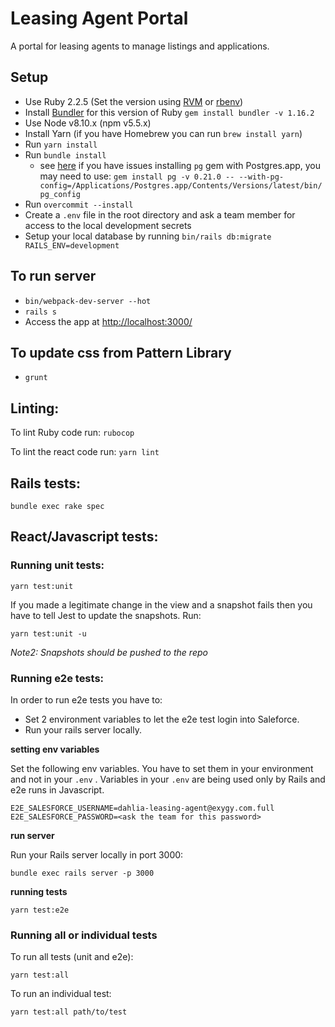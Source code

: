 # Leasing Agent Portal

A portal for leasing agents to manage listings and applications.

## Setup
* Use Ruby 2.2.5 (Set the version using [RVM](https://rvm.io/rvm/install) or [rbenv](https://github.com/rbenv/rbenv))
* Install [Bundler](https://github.com/bundler/bundler) for this version of Ruby `gem install bundler -v 1.16.2`
* Use Node v8.10.x (npm v5.5.x)
* Install Yarn (if you have Homebrew you can run `brew install yarn`)
* Run `yarn install`
* Run `bundle install`
  - see [here](https://stackoverflow.com/a/19850273/260495) if you have issues installing `pg` gem with Postgres.app, you may need to use: `gem install pg -v 0.21.0 -- --with-pg-config=/Applications/Postgres.app/Contents/Versions/latest/bin/pg_config`
* Run `overcommit --install`
* Create a `.env` file in the root directory and ask a team member for access to the local development secrets
* Setup your local database by running `bin/rails db:migrate RAILS_ENV=development`

## To run server
* `bin/webpack-dev-server --hot`
* `rails s`
* Access the app at [http://localhost:3000/](http://localhost:3000/)

## To update css from Pattern Library
* `grunt`

## Linting:

To lint Ruby code run: `rubocop`

To lint the react code run: `yarn lint`


## Rails tests:

`bundle exec rake spec`

## React/Javascript tests:

### Running unit tests:

`yarn test:unit`

If you made a legitimate change in the view and a snapshot fails then you have to tell Jest to update the snapshots. Run:

`yarn test:unit -u`

_Note2: Snapshots should be pushed to the repo_

### Running e2e tests:

In order to run e2e tests you have to:
* Set 2 environment variables to let the e2e test login into Saleforce.
* Run your rails server locally.

**setting env variables**

Set the following env variables. You have to set them in your environment and not in your `.env` . Variables in your `.env` are being used only by Rails and e2e runs in Javascript.

```
E2E_SALESFORCE_USERNAME=dahlia-leasing-agent@exygy.com.full
E2E_SALESFORCE_PASSWORD=<ask the team for this password>
```

**run server**

Run your Rails server locally in port 3000:

`bundle exec rails server -p 3000`

**running tests**

`yarn test:e2e`


### Running all or individual tests

To run all tests (unit and e2e):

`yarn test:all`

To run an individual test:

`yarn test:all path/to/test`
